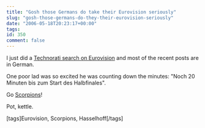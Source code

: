 ```yaml
---
title: "Gosh those Germans do take their Eurovision seriously"
slug: "gosh-those-germans-do-they-their-eurovision-seriously"
date: "2006-05-18T20:23:17+00:00"
tags:
id: 350
comment: false
---
```


I just did a [Technorati search on Eurovision](http://technorati.com/tag/Eurovision) and most of the recent posts are in German. 

One poor lad was so excited he was counting down the minutes: "Noch 20 Minuten bis zum Start des Halbfinales".

Go [Scorpions](http://www.the-scorpions.com/english/)!

Pot, kettle.

[tags]Eurovision, Scorpions, Hasselhoff[/tags]
